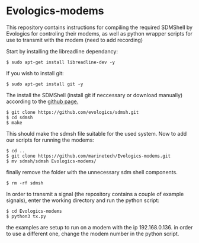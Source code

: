# Evologics-modems
This repository contains instructions for compiling the required SDMShell by Evologics for controling their modems, as well as python wrapper scripts for use to transmit with the modem (need to add recording)

Start by installing the libreadline dependancy:
```
$ sudo apt-get install libreadline-dev -y
```
If you wish to install git:
```
$ sudo apt-get install git -y
```
The install the SDMShell (install git if neccessary or download manually) according to the [github page.](https://github.com/EvoLogics/sdmsh/wiki/SDM-%3A-SDMShell---Compile-and-Run)
```
$ git clone https://github.com/evologics/sdmsh.git
$ cd sdmsh
$ make
```
This should make the sdmsh file suitable for the used system.
Now to add our scripts for running the modems:
```
$ cd ..
$ git clone https://github.com/marinetech/Evologics-modems.git
$ mv sdmsh/sdmsh Evologics-modems/
```
finally remove the folder with the unnecessary sdm shell components.
```
$ rm -rf sdmsh
```
In order to transmit a signal (the repository contains a couple of example signals), enter the working directory and run the python script:
```
$ cd Evologics-modems
$ python3 tx.py
```
the examples are setup to run on a modem with the ip 192.168.0.136. in order to use a different one, change the modem number in the python script. 

